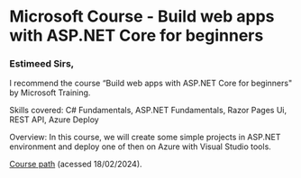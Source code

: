 # Microsoft Course - Build web apps with ASP.NET Core for beginners

### Estimeed Sirs,

I recommend the course “Build web apps with ASP.NET Core for beginners" by Microsoft Training.

Skills covered: C# Fundamentals, ASP.NET Fundamentals, Razor Pages Ui, REST API, Azure Deploy

Overview: In this course, we will create some simple projects in ASP.NET environment and deploy one of then on Azure with Visual Studio tools.

[Course path](https://learn.microsoft.com/en-us/training/paths/aspnet-core-web-app/?WT.mc_id=portaledu_inproduct_roles) (acessed 18/02/2024).
